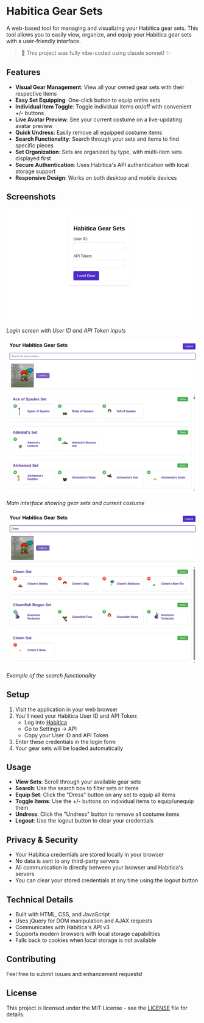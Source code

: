 # Habitica Gear Sets

A web-based tool for managing and visualizing your Habitica gear sets. This tool allows you to easily view, organize, and equip your Habitica gear sets with a user-friendly interface.

> 🌟 This project was fully vibe-coded using claude sonnet! ✨

## Features

- **Visual Gear Management**: View all your owned gear sets with their respective items
- **Easy Set Equipping**: One-click button to equip entire sets
- **Individual Item Toggle**: Toggle individual items on/off with convenient +/- buttons
- **Live Avatar Preview**: See your current costume on a live-updating avatar preview
- **Quick Undress**: Easily remove all equipped costume items
- **Search Functionality**: Search through your sets and items to find specific pieces
- **Set Organization**: Sets are organized by type, with multi-item sets displayed first
- **Secure Authentication**: Uses Habitica's API authentication with local storage support
- **Responsive Design**: Works on both desktop and mobile devices

## Screenshots

![Login Screen](screenshots/login.png)

*Login screen with User ID and API Token inputs*

![Main Interface](screenshots/main-interface.png)

*Main interface showing gear sets and current costume*

![Search Example](screenshots/search-example.png)

*Example of the search functionality*

## Setup

1. Visit the application in your web browser
2. You'll need your Habitica User ID and API Token:
   - Log into [Habitica](https://habitica.com)
   - Go to Settings → API
   - Copy your User ID and API Token
3. Enter these credentials in the login form
4. Your gear sets will be loaded automatically

## Usage

- **View Sets**: Scroll through your available gear sets
- **Search**: Use the search box to filter sets or items
- **Equip Set**: Click the "Dress" button on any set to equip all items
- **Toggle Items**: Use the +/- buttons on individual items to equip/unequip them
- **Undress**: Click the "Undress" button to remove all costume items
- **Logout**: Use the logout button to clear your credentials

## Privacy & Security

- Your Habitica credentials are stored locally in your browser
- No data is sent to any third-party servers
- All communication is directly between your browser and Habitica's servers
- You can clear your stored credentials at any time using the logout button

## Technical Details

- Built with HTML, CSS, and JavaScript
- Uses jQuery for DOM manipulation and AJAX requests
- Communicates with Habitica's API v3
- Supports modern browsers with local storage capabilities
- Falls back to cookies when local storage is not available

## Contributing

Feel free to submit issues and enhancement requests!

## License

This project is licensed under the MIT License - see the [LICENSE](LICENSE) file for details.